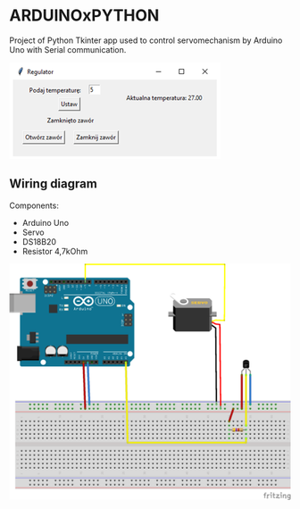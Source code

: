 # ARDUINOxPYTHON

Project of Python Tkinter app used to control servomechanism by Arduino Uno with Serial communication.

![alt text](https://github.com/gzych98/ARDUINOxPYTHON/blob/main/img1.png?raw=true)


## Wiring diagram

Components:

- Arduino Uno
- Servo
- DS18B20
- Resistor 4,7kOhm

![alt text](https://github.com/gzych98/ARDUINOxPYTHON/blob/main/img2.png?raw=true)



